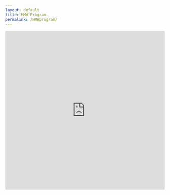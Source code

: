 ```yaml
---
layout: default
title: HMW Program
permalink: /HMWprogram/
---
```


<div class="main content container-fluid">
        <iframe src="http://docs.google.com/gview?url=http://ottawapopsorchestra.ca/HMWProgram.pdf&embedded=true" style="width:100%; height:500px;" frameborder="0"></iframe>
</div>
